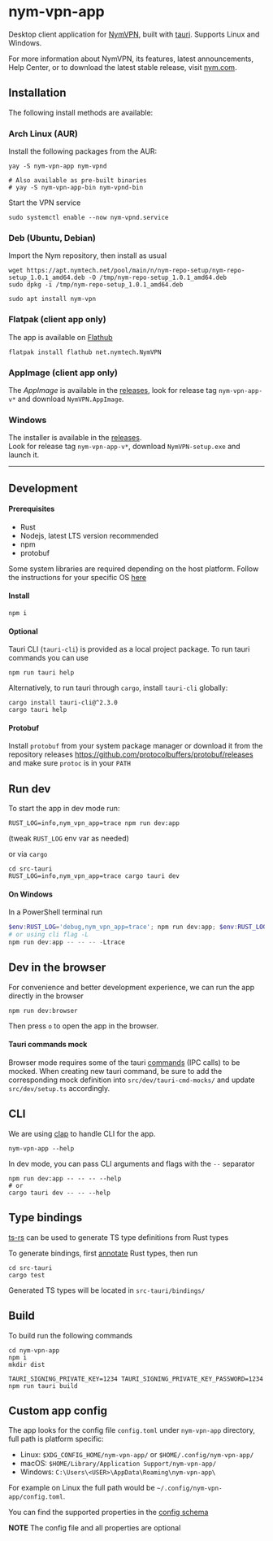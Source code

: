 # nym-vpn-app

Desktop client application for [NymVPN](https://nym.com/), built with
[tauri](https://tauri.app/). Supports Linux and Windows.

For more information about NymVPN, its features, latest announcements,
Help Center, or to download the latest stable release, visit
[nym.com](https://nym.com/en).

## Installation

The following install methods are available:

### Arch Linux (AUR)

Install the following packages from the AUR:

```shell
yay -S nym-vpn-app nym-vpnd

# Also available as pre-built binaries
# yay -S nym-vpn-app-bin nym-vpnd-bin
```

Start the VPN service

```shell
sudo systemctl enable --now nym-vpnd.service
```

### Deb (Ubuntu, Debian)

Import the Nym repository, then install as usual

```shell
wget https://apt.nymtech.net/pool/main/n/nym-repo-setup/nym-repo-setup_1.0.1_amd64.deb -O /tmp/nym-repo-setup_1.0.1_amd64.deb
sudo dpkg -i /tmp/nym-repo-setup_1.0.1_amd64.deb

sudo apt install nym-vpn
```

### Flatpak (client app only)

The app is available on [Flathub](https://flathub.org/apps/net.nymtech.NymVPN)

```shell
flatpak install flathub net.nymtech.NymVPN
```

### AppImage (client app only)

The _AppImage_ is available in the
[releases](https://github.com/nymtech/nym-vpn-client/releases),
look for release tag `nym-vpn-app-v*` and download `NymVPN.AppImage`.

### Windows

The installer is available in the
[releases](https://github.com/nymtech/nym-vpn-client/releases).\
Look for release tag `nym-vpn-app-v*`, download
`NymVPN-setup.exe` and launch it.

---

## Development

#### Prerequisites

- Rust
- Nodejs, latest LTS version recommended
- npm
- protobuf

Some system libraries are required depending on the host platform.
Follow the instructions for your specific OS [here](https://tauri.app/start/prerequisites/)

#### Install

```
npm i
```

#### Optional

Tauri CLI (`tauri-cli`) is provided as a local project package. To
run tauri commands you can use

```
npm run tauri help
```

Alternatively, to run tauri through `cargo`, install `tauri-cli` globally:

```
cargo install tauri-cli@^2.3.0
cargo tauri help
```

#### Protobuf

Install `protobuf` from your system package manager or download it
from the repository releases
https://github.com/protocolbuffers/protobuf/releases and make sure
`protoc` is in your `PATH`

## Run dev

To start the app in dev mode run:

```
RUST_LOG=info,nym_vpn_app=trace npm run dev:app
```

(tweak `RUST_LOG` env var as needed)

or via `cargo`

```
cd src-tauri
RUST_LOG=info,nym_vpn_app=trace cargo tauri dev
```

#### On Windows

In a PowerShell terminal run

```powershell
$env:RUST_LOG='debug,nym_vpn_app=trace'; npm run dev:app; $env:RUST_LOG=$null
# or using cli flag -L
npm run dev:app -- -- -- -Ltrace
```

## Dev in the browser

For convenience and better development experience, we can run the
app directly in the browser

```
npm run dev:browser
```

Then press `o` to open the app in the browser.

#### Tauri commands mock

Browser mode requires some of the tauri [commands](https://tauri.app/develop/calling-rust/#commands) (IPC calls) to be mocked.
When creating new tauri command, be sure to add the corresponding
mock definition into `src/dev/tauri-cmd-mocks/` and update
`src/dev/setup.ts` accordingly.

## CLI

We are using [clap](https://docs.rs/clap/latest/clap/) to handle CLI for the app.

```shell
nym-vpn-app --help
```

In dev mode, you can pass CLI arguments and flags with the `--` separator

```shell
npm run dev:app -- -- -- --help
# or
cargo tauri dev -- -- --help
```

## Type bindings

[ts-rs](https://github.com/Aleph-Alpha/ts-rs) can be used to generate
TS type definitions from Rust types

To generate bindings, first
[annotate](https://github.com/Aleph-Alpha/ts-rs/blob/main/example/src/lib.rs)
Rust types, then run

```
cd src-tauri
cargo test
```

Generated TS types will be located in `src-tauri/bindings/`

## Build

To build run the following commands

```
cd nym-vpn-app
npm i
mkdir dist

TAURI_SIGNING_PRIVATE_KEY=1234 TAURI_SIGNING_PRIVATE_KEY_PASSWORD=1234 npm run tauri build
```

## Custom app config

The app looks for the config file `config.toml` under `nym-vpn-app`
directory, full path is platform specific:

- Linux: `$XDG_CONFIG_HOME/nym-vpn-app/` or `$HOME/.config/nym-vpn-app/`
- macOS: `$HOME/Library/Application Support/nym-vpn-app/`
- Windows: `C:\Users\<USER>\AppData\Roaming\nym-vpn-app\`

For example on Linux the full path would be
`~/.config/nym-vpn-app/config.toml`.

You can find the supported properties in the
[config schema](https://github.com/nymtech/nym-vpn-client/blob/main/nym-vpn-app/src-tauri/src/fs/config.rs)

**NOTE** The config file and all properties are optional

